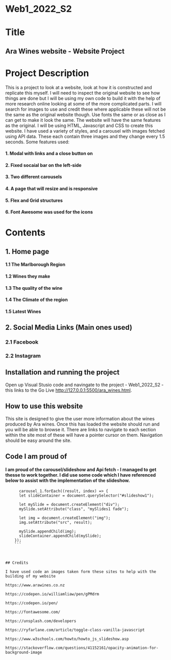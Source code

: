 # Web1_2022_S2
# Title
## Ara Wines website - Website Project 

# Project Description
This is a project to look at a website, look at how it is constructed and replicate this myself. I will need to inspect the original website to see how things are done but I will be using my own code to build it with the help of more research online looking at some of the more complicated parts.
I will search for images to use and credit these where applicable these will not be the same as the original website though. Use fonts the same or as close as I can get to make it look the same. The website will have the same features as the original. 
I will be using HTML, Javascript and CSS to create this website. I have used a variety of styles, and a carousel with images fetched using API data. These each contain three images and they change every 1.5 seconds. 
Some features used:
#### 1. Modal with links and a close button on
#### 2. Fixed socaial bar on the left-side
#### 3. Two different carousels
#### 4. A page that will resize and is responsive
#### 5. Flex and Grid structures
#### 6. Font Awesome was used for the icons


# Contents
 ## 1. Home page
 #### 1.1 The Marlborough Region
 #### 1.2 Wines they make
 #### 1.3 The quality of the wine
 #### 1.4 The Climate of the region
 #### 1.5 Latest Wines

## 2. Social Media Links (Main ones used)
### 2.1 Facebook
### 2.2 Instagram

 
 ## Installation and running the project
 Open up Visual Stusio code and navingate to the project - Web1_2022_S2 - this links to the Go Live http://127.0.0.1:5500/ara_wines.html. 
 
 
 ## How to use this website
This site is designed to give the user more information about the wines produced by Ara wines. Once this has loaded the website should run and you will be able to browse it. There are links to navigate to each section within the site most of these will have a pointer cursor on them. Navigation should be easy around the site. 

## Code I am proud of
#### I am proud of the carousel/slideshow and Api fetch - I managed to get thesse to work together. I did use some code which I have referenced below to assist with the implementation of the slideshow.

```
      carousel_1.forEach((result, index) => {
      let slideContainer = document.querySelector("#slideshow1");

      let mySlide = document.createElement("div");
      mySlide.setAttribute("class", "mySlides1 fade");

      let img = document.createElement("img");
      img.setAttribute("src", result);

      mySlide.appendChild(img);
      slideContainer.appendChild(mySlide);
    });
    ```
    


## Credits

I have used code an images taken form these sites to help with the building of my website

https://www.arawines.co.nz

https://codepen.io/williamliaw/pen/gPMdrm

https://codepen.io/pen/

https://fontawesome.com/

https://unsplash.com/developers

https://ryfarlane.com/article/toggle-class-vanilla-javascript

https://www.w3schools.com/howto/howto_js_slideshow.asp

https://stackoverflow.com/questions/41152161/opacity-animation-for-background-image



